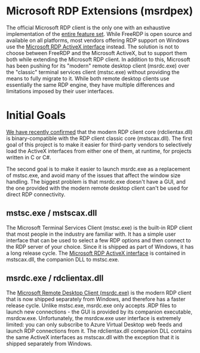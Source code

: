 # Microsoft RDP Extensions (msrdpex)

The official Microsoft RDP client is the only one with an exhaustive implementation of the [entire feature set](https://docs.microsoft.com/en-us/windows-server/remote/remote-desktop-services/clients/remote-desktop-app-compare). While FreeRDP is open source and available on all platforms, most vendors offering RDP support on Windows use the [Microsoft RDP ActiveX interface](https://docs.microsoft.com/en-us/windows/win32/termserv/remote-desktop-activex-control) instead. The solution is not to choose between FreeRDP and the Microsoft ActiveX, but to support them both while extending the Microsoft RDP client. In addition to this, Microsoft has been pushing for its "modern" remote desktop client (msrdc.exe) over the "classic" terminal services client (mstsc.exe) without providing the means to fully migrate to it. While both remote desktop clients use essentially the same RDP engine, they have multiple differences and limitations imposed by their user interfaces.

# Initial Goals

[We have recently confirmed](https://twitter.com/awakecoding/status/1459169582619496499) that the modern RDP client core (rdclientax.dll) is binary-compatible with the RDP client classic core (mstscax.dll). The first goal of this project is to make it easier for third-party vendors to selectively load the ActiveX interfaces from either one of them, at runtime, for projects written in C or C#.

The second goal is to make it easier to launch msrdc.exe as a replacement of mstsc.exe, and avoid many of the issues that affect the window size handling. The biggest problem is that msrdc.exe doesn't have a GUI, and the one provided with the modern remote desktop client can't be used for direct RDP connectivity.

## mstsc.exe / mstscax.dll

The Microsoft Terminal Services Client (mstsc.exe) is the built-in RDP client that most people in the industry are familiar with. It has a simple user interface that can be used to select a few RDP options and then connect to the RDP server of your choice. Since it is shipped as part of Windows, it has a long release cycle. The [Microsoft RDP ActiveX interface](https://docs.microsoft.com/en-us/windows/win32/termserv/remote-desktop-activex-control) is contained in mstscax.dll, the companion DLL to mstsc.exe.

## msrdc.exe / rdclientax.dll

The [Microsoft Remote Desktop Client (msrdc.exe)](https://docs.microsoft.com/en-us/windows-server/remote/remote-desktop-services/clients/windowsdesktop) is the modern RDP client that is now shipped separately from Windows, and therefore has a faster release cycle. Unlike mstsc.exe, msrdc.exe only accepts .RDP files to launch new connections - the GUI is provided by its companion executable, msrdcw.exe. Unfortunately, the msrdcw.exe user interface is extremely limited: you can only subscribe to Azure Virtual Desktop web feeds and launch RDP connections from it. The rdclientax.dll companion DLL contains the same ActiveX interfaces as mstscax.dll with the exception that it is shipped separately from Windows.
